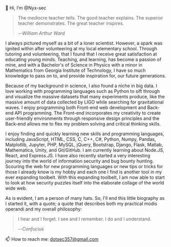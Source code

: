 👋 Hi, I’m @Nyx-sec

> The mediocre teacher tells. The good teacher explains. The superior teacher demonstrates. The great teacher inspires.
>
> --<cite>William Arthur Ward</cite>

I always pictured myself as a bit of a loner scientist. However, a spark was ignited within after volunteering at my local elementary school. Through tutoring and volunteering, that I found that I receive great satisfaction at educating young minds. Teaching, and learning, has become a passion of mine, and with a Bachelor's of Science in Physics with a minor in Mathematics from Georgia Institute of Technology, I have so much knowledge to pass on to, and provide inspiration for, our future generations. 

Because of my background in science, I also found a niche in big data. I love working with programming languages such as Python to sift through and visualize the massive datasets that many experiments produce, like the massive amount of data collected by LIGO while searching for gravitational waves. I enjoy programming both Front-end web development and Back-end API programming. The Front-end incorporates my creativity to create user-friendly environments through responsive design principles and the Back-end allows me to flex my problem solving and critical thinking skills. 

I enjoy finding and quickly learning new skills and programming languages, including JavaScript, HTML, CSS, C, C++, C#, Python, Numpy, Pandas, Matplotlib, Jupyter, PHP, MySQL, jQuery, Bootstrap, Django, Flask, Matlab, Mathematica, Unity, and Git/GitHub. I am currently learning about Node.JS, React, and Express.JS. I have also recently started a very interesting journey into the world of information security and bug bounty hunting. Scouring the web for new programming languages or new tips or tricks for those I already know is my hobby and each one I find is another tool in my ever expanding toolbelt. With this expanding toolbelt, I am now able to start to look at how security puzzles itself into the elaborate collage of the world wide web.

As is evident, I am a person of many hats. So, I'll end this little biography as I started it, with a quote; a quote that describes both my practical modis operandi and my overall philosophy:

> I hear and I forget. I see and I remember. I do and I understand.
>
> --<cite>Confucius</cite>

📫 How to reach me: dotsec357@gmail.com

